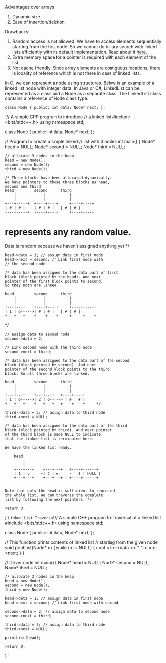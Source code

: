 Advantages over arrays
1) Dynamic size
2) Ease of insertion/deletion

Drawbacks:
1) Random access is not allowed. We have to access elements sequentially starting from the first node. So we cannot do binary search with linked lists efficiently with its default implementation. Read about it [here](https://www.geeksforgeeks.org/binary-search-on-singly-linked-list/).
2) Extra memory space for a pointer is required with each element of the list.
3) Not cache friendly. Since array elements are contiguous locations, there is locality of reference which is not there in case of linked lists.

In C, we can represent a node using structures. Below is an example of a linked list node with integer data.
In Java or C#, LinkedList can be represented as a class and a Node as a separate class. The LinkedList class contains a reference of Node class type.

`class Node {
public:
	int data;
	Node* next;
};
`


`// A simple CPP program to introduce
// a linked list
#include <bits/stdc++.h>
using namespace std;

class Node {
public:
	int data;
	Node* next;
};

// Program to create a simple linked
// list with 3 nodes
int main()
{
	Node* head = NULL;
	Node* second = NULL;
	Node* third = NULL;

	// allocate 3 nodes in the heap
	head = new Node();
	second = new Node();
	third = new Node();

	/* Three blocks have been allocated dynamically.
	We have pointers to these three blocks as head,
	second and third	
	head		 second		 third
		|			 |			 |
		|			 |			 |
	+---+-----+	 +----+----+	 +----+----+
	| # | # |	 | # | # |	 | # | # |
	+---+-----+	 +----+----+	 +----+----+
	
# represents any random value.
Data is random because we haven’t assigned
anything yet */

	head->data = 1; // assign data in first node
	head->next = second; // Link first node with
	// the second node

	/* data has been assigned to the data part of first
	block (block pointed by the head). And next
	pointer of the first block points to second.
	So they both are linked.

	head		 second		 third
		|			 |			 |
		|			 |			 |
	+---+---+	 +----+----+	 +-----+----+
	| 1 | o----->| # | # |	 | # | # |
	+---+---+	 +----+----+	 +-----+----+	
*/

	// assign data to second node
	second->data = 2;

	// Link second node with the third node
	second->next = third;

	/* data has been assigned to the data part of the second
	block (block pointed by second). And next
	pointer of the second block points to the third
	block. So all three blocks are linked.
	
	head		 second		 third
		|			 |			 |
		|			 |			 |
	+---+---+	 +---+---+	 +----+----+
	| 1 | o----->| 2 | o-----> | # | # |
	+---+---+	 +---+---+	 +----+----+	 */

	third->data = 3; // assign data to third node
	third->next = NULL;

	/* data has been assigned to the data part of the third
	block (block pointed by third). And next pointer
	of the third block is made NULL to indicate
	that the linked list is terminated here.

	We have the linked list ready.

		head	
			|
			|
		+---+---+	 +---+---+	 +----+------+
		| 1 | o----->| 2 | o-----> | 3 | NULL |
		+---+---+	 +---+---+	 +----+------+	
	
	
	Note that only the head is sufficient to represent
	the whole list. We can traverse the complete
	list by following the next pointers. */

	return 0;
}
`
Linked List Traversal
`// A simple C++ program for traversal of a linked list
#include <bits/stdc++.h>
using namespace std;

class Node {
public:
	int data;
	Node* next;
};

// This function prints contents of linked list
// starting from the given node
void printList(Node* n)
{
	while (n != NULL) {
		cout << n->data << " ";
		n = n->next;
	}
}

// Driver code
int main()
{
	Node* head = NULL;
	Node* second = NULL;
	Node* third = NULL;

	// allocate 3 nodes in the heap
	head = new Node();
	second = new Node();
	third = new Node();

	head->data = 1; // assign data in first node
	head->next = second; // Link first node with second

	second->data = 2; // assign data to second node
	second->next = third;

	third->data = 3; // assign data to third node
	third->next = NULL;

	printList(head);

	return 0;
}
`
